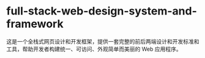 # full-stack-web-design-system-and-framework
这是一个全栈式网页设计和开发框架，提供一套完整的前后两端设计和开发标准和工具，帮助开发者构建统一、可访问、外观简单而美丽的 Web 应用程序。
